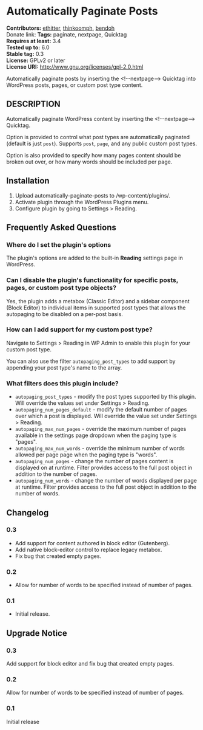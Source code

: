 # Automatically Paginate Posts #
**Contributors:** [ethitter](https://profiles.wordpress.org/ethitter/), [thinkoomph](https://profiles.wordpress.org/thinkoomph/), [bendoh](https://profiles.wordpress.org/bendoh/)  
Donate link:
**Tags:** paginate, nextpage, Quicktag  
**Requires at least:** 3.4  
**Tested up to:** 6.0  
**Stable tag:** 0.3  
**License:** GPLv2 or later  
**License URI:** http://www.gnu.org/licenses/gpl-2.0.html  

Automatically paginate posts by inserting the &lt;!--nextpage--&gt; Quicktag into WordPress posts, pages, or custom post type content.

## DESCRIPTION ##

Automatically paginate WordPress content by inserting the &lt;!--nextpage--&gt; Quicktag.

Option is provided to control what post types are automatically paginated (default is just `post`). Supports `post`, `page`, and any public custom post types.

Option is also provided to specify how many pages content should be broken out over, or how many words should be included per page.

## Installation ##

1. Upload automatically-paginate-posts to /wp-content/plugins/.
2. Activate plugin through the WordPress Plugins menu.
3. Configure plugin by going to Settings > Reading.

## Frequently Asked Questions ##

### Where do I set the plugin's options ###
The plugin's options are added to the built-in **Reading** settings page in WordPress.

### Can I disable the plugin's functionality for specific posts, pages, or custom post type objects? ###
Yes, the plugin adds a metabox (Classic Editor) and a sidebar component (Block Editor) to individual items in supported post types that allows the autopaging to be disabled on a per-post basis.

### How can I add support for my custom post type? ###
Navigate to Settings > Reading in WP Admin to enable this plugin for your custom post type.

You can also use the filter `autopaging_post_types` to add support by appending your post type's name to the array.

### What filters does this plugin include? ###
* `autopaging_post_types` - modify the post types supported by this plugin. Will override the values set under Settings > Reading.
* `autopaging_num_pages_default` - modify the default number of pages over which a post is displayed. Will override the value set under Settings > Reading.
* `autopaging_max_num_pages` - override the maximum number of pages available in the settings page dropdown when the paging type is "pages".
* `autopaging_max_num_words` - override the minimum number of words allowed per page page when the paging type is "words".
* `autopaging_num_pages` - change the number of pages content is displayed on at runtime. Filter provides access to the full post object in addition to the number of pages.
* `autopaging_num_words` - change the number of words displayed per page at runtime. Filter provides access to the full post object in addition to the number of words.

## Changelog ##

### 0.3 ###
* Add support for content authored in block editor (Gutenberg).
* Add native block-editor control to replace legacy metabox.
* Fix bug that created empty pages.

### 0.2 ###
* Allow for number of words to be specified instead of number of pages.

### 0.1 ###
* Initial release.

## Upgrade Notice ##

### 0.3 ###
Add support for block editor and fix bug that created empty pages.

### 0.2 ###
Allow for number of words to be specified instead of number of pages.

### 0.1 ###
Initial release
